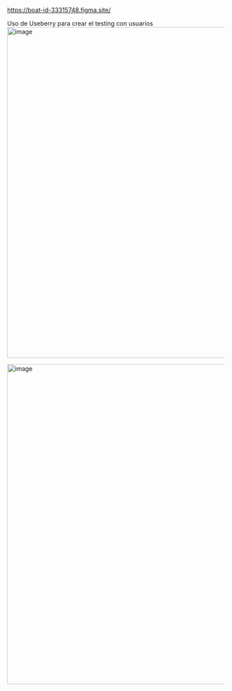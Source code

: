 https://boat-id-33315748.figma.site/

Uso de Useberry para crear el testing con usuarios
<img width="1641" height="764" alt="image" src="https://github.com/user-attachments/assets/2453b71a-c680-46d3-8add-838a6bc23987" />

<img width="1624" height="739" alt="image" src="https://github.com/user-attachments/assets/c147199a-4dc4-41ba-90d5-cbc2814ee431" />
